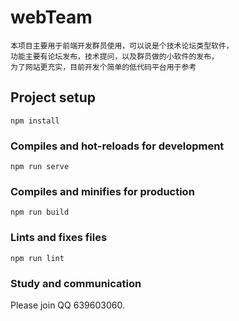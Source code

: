 # webTeam
```
本项目主要用于前端开发群员使用，可以说是个技术论坛类型软件，
功能主要有论坛发布，技术提问，以及群员做的小软件的发布，
为了网站更充实，目前开发个简单的低代码平台用于参考

```
## Project setup
```
npm install
```

### Compiles and hot-reloads for development
```
npm run serve
```

### Compiles and minifies for production
```
npm run build
```

### Lints and fixes files
```
npm run lint
```

### Study and communication
Please join QQ 639603060.

